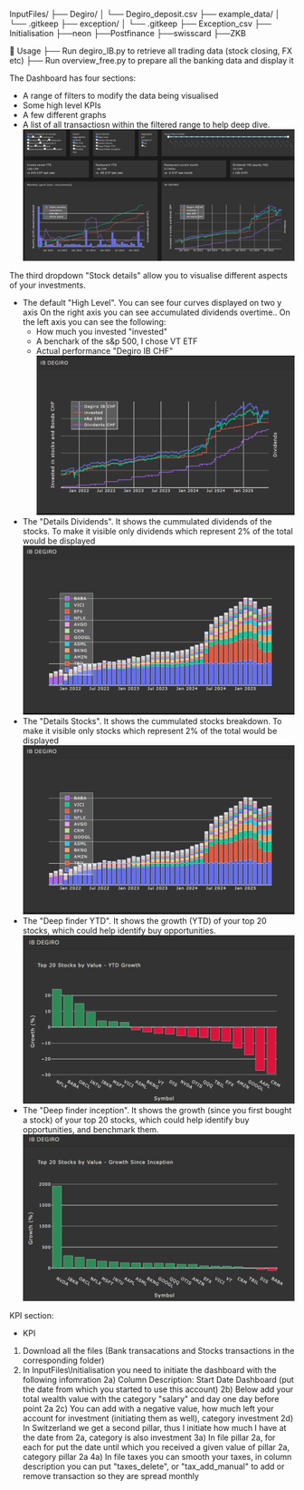 InputFiles/
├── Degiro/
│   └── Degiro_deposit.csv
├── example_data/
│   └── .gitkeep
├── exception/
│   └── .gitkeep
├── Exception_csv
├── Initialisation
├──neon
├──Postfinance
├──swisscard
├──ZKB

🚀 Usage
├── Run degiro_IB.py to retrieve all trading data (stock closing, FX etc)
├── Run overview_free.py to prepare all the banking data and display it

The Dashboard has four sections:
- A range of filters to modify the data being visualised
- Some high level KPIs
- A few different graphs
- A list of all transactiosn within the filtered range to help deep dive.
![Dashboard overview](assets/dashboard_top.png)

The third dropdown "Stock details" allow you to visualise different aspects of your investments.
- The default "High Level". You can see four curves displayed on two y axis On the right axis you can see accumulated dividends overtime.. On the left axis you can see the following:
    - How much you invested "invested"
    - A benchark of the s&p 500, I chose VT ETF
    - Actual performance "Degiro IB CHF"
![DeepFinder YTD](assets/stock_HighLevel.png)
- The "Details Dividends". It shows the cummulated dividends of the stocks. To make it visible only dividends which represent 2% of the total would be displayed
![Stock Details](assets/stock_details.png)
- The "Details Stocks". It shows the cummulated stocks breakdown. To make it visible only stocks which represent 2% of the total would be displayed
![Stock Details](assets/stock_details.png)
- The "Deep finder YTD". It shows the growth (YTD) of your top 20 stocks, which could help identify buy opportunities.
![DeepFinder YTD](assets/deep_finder_ytd.png)
- The "Deep finder inception". It shows the growth (since you first bought a stock) of your top 20 stocks, which could help identify buy opportunities, and benchmark them.
![DeepFinder Inception](assets/deep_finder_inception.png)

KPI section:
- KPI

1) Download all the files (Bank transacations and Stocks transactions in the corresponding folder)
2) In InputFiles\Initialisation you need to initiate the dashboard with the following infomration
2a) Column Description: Start Date Dashboard (put the date from which you started to use this account)
2b) Below add your total wealth value with the category "salary" and day one day before point 2a
2c) You can add with a negative value, how much left your account for investment (initiating them as well), category investment
2d) In Switzerland we get a second pillar, thus I initiate how much I have at the date from 2a, category is also investment
3a) In file pillar 2a, for each for put the date until which you received a given value of pillar 2a, category pillar 2a
4a) In file taxes you can smooth your taxes, in column description you can put "taxes_delete", or "tax_add_manual" to add or remove transaction so they are spread monthly
